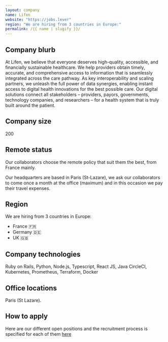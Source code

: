 ```yaml
---
layout: company
name: Lifen
website: "https://jobs.lever"
region: "We are hiring from 3 countries in Europe:"
permalink: /{{ name | slugify }}/
---
```


## Company blurb

At Lifen, we believe that everyone deserves high-quality, accessible, and financially sustainable healthcare. We help providers obtain timely, accurate, and comprehensive access to information that is seamlessly integrated across the care pathway. As key interoperability and scaling partners, we unleash the full power of data synergies, enabling instant access to digital health innovations for the best possible care. Our digital solutions connect all stakeholders – providers, payors, governments, technology companies, and researchers – for a health system that is truly built around the patient.

## Company size

200

## Remote status

Our collaborators choose the remote policy that suit them the best, from France mainly.

Our headquarters are based in Paris (St-Lazare), we ask our collaborators to come once a month at the office (maximum) and in this occasion we pay their travel expenses.

## Region

We are hiring from 3 countries in Europe:
* France 🇫🇷
* Germany 🇩🇪
* UK 🇬🇧

## Company technologies

Ruby on Rails, Python, Node.js, Typescript, React JS, Java
CircleCI, Kubernetes, Prometheus, Terraform, Docker

## Office locations

Paris (St Lazare).

## How to apply

Here are our different open positions and the recruitment process is specified for each of them [here](https://jobs.lever.co/lifen)